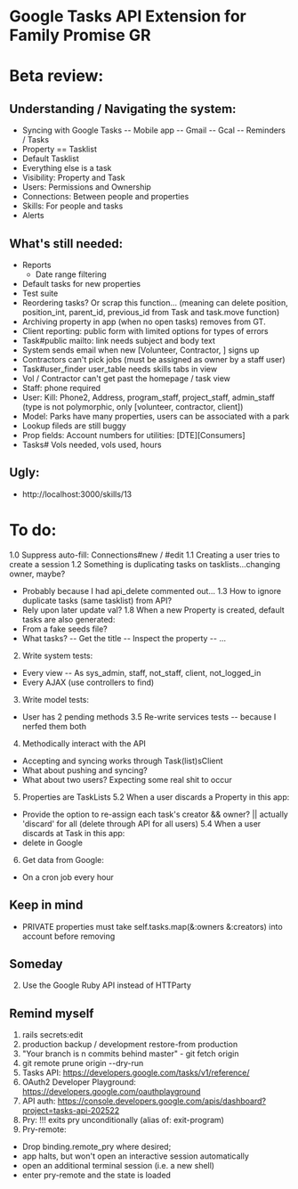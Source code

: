 # Google Tasks API Extension for Family Promise GR

# Beta review:
## Understanding / Navigating the system:
  - Syncing with Google Tasks
  -- Mobile app
  -- Gmail
  -- Gcal -- Reminders / Tasks
  - Property == Tasklist
  - Default Tasklist
  - Everything else is a task
  - Visibility: Property and Task
  - Users: Permissions and Ownership
  - Connections: Between people and properties
  - Skills: For people and tasks
  - Alerts

## What's still needed:
  - Reports
    - Date range filtering
  - Default tasks for new properties
  - Test suite
  - Reordering tasks? Or scrap this function... (meaning can delete position, position_int, parent_id, previous_id from Task and task.move function)
  - Archiving property in app (when no open tasks) removes from GT.
  - Client reporting: public form with limited options for types of errors
  - Task#public mailto: link needs subject and body text
  - System sends email when new [Volunteer, Contractor, ] signs up
  - Contractors can't pick jobs (must be assigned as owner by a staff user)
  - Task#user_finder user_table needs skills tabs in view
  - Vol / Contractor can't get past the homepage / task view
  - Staff: phone required
  - User: Kill: Phone2, Address, program_staff, project_staff, admin_staff (type is not polymorphic, only [volunteer, contractor, client])
  - Model: Parks have many properties, users can be associated with a park
  - Lookup fileds are still buggy
  - Prop fields: Account numbers for utilities: [DTE][Consumers]
  - Tasks# Vols needed, vols used, hours

## Ugly:
  - http://localhost:3000/skills/13

# To do:
1.0 Suppress auto-fill: Connections#new / #edit
1.1 Creating a user tries to create a session
1.2 Something is duplicating tasks on tasklists...changing owner, maybe?
  - Probably because I had api_delete commented out...
1.3 How to ignore duplicate tasks (same tasklist) from API?
  - Rely upon later update val?
1.8 When a new Property is created, default tasks are also generated:
  - From a fake seeds file?
  - What tasks?
  -- Get the title
  -- Inspect the property
  -- ...

2. Write system tests:
  - Every view
  -- As sys_admin, staff, not_staff, client, not_logged_in
  - Every AJAX (use controllers to find)
3. Write model tests:
  - User has 2 pending methods
3.5 Re-write services tests -- because I nerfed them both
4. Methodically interact with the API
  - Accepting and syncing works through Task(list)sClient
  - What about pushing and syncing?
  - What about two users? Expecting some real shit to occur

5. Properties are TaskLists
5.2 When a user discards a Property in this app:
  - Provide the option to re-assign each task's creator && owner? || actually 'discard' for all (delete through API for all users)
5.4 When a user discards at Task in this app:
  - delete in Google

6. Get data from Google:
  - On a cron job every hour

## Keep in mind
- PRIVATE properties must take self.tasks.map(&:owners &:creators) into account before removing

## Someday
2. Use the Google Ruby API instead of HTTParty

## Remind myself
1. rails secrets:edit
2. production backup / development restore-from production
3. "Your branch is n commits behind master" - git fetch origin
4. git remote prune origin --dry-run
5. Tasks API: https://developers.google.com/tasks/v1/reference/
6. OAuth2 Developer Playground: https://developers.google.com/oauthplayground
7. API auth: https://console.developers.google.com/apis/dashboard?project=tasks-api-202522
8. Pry: !!! exits pry unconditionally (alias of: exit-program)
9. Pry-remote:
  - Drop binding.remote_pry where desired;
  - app halts, but won't open an interactive session automatically
  - open an additional terminal session (i.e. a new shell)
  - enter pry-remote and the state is loaded
